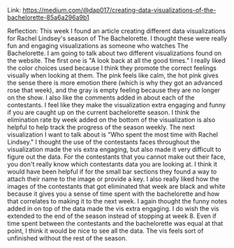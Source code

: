 Link: https://medium.com/@dap017/creating-data-visualizations-of-the-bachelorette-85a6a296a9b1

Reflection: 
This week I found an article creating different data visualizations for Rachel Lindsey's season of The Bachelorette. I 
thought these were really fun and engaging visualizations as someone who watches The Bachelorette. I  am going to talk 
about two different visualizations found on the website. The first one is "A look back at all the good times." I really 
liked the color choices used because I think they promote the correct feelings visually when looking at them. The pink 
feels like calm, the hot pink gives the sense there is more emotion there (which is why they got an advanced rose that 
week), and the gray is empty feeling because they are no longer on the show. I  also like the comments added in about 
each of the contestants. I feel like they make the visualization extra engaging and funny if you are caught up on the 
current bachelorette season. I think the elimination rate by week added on the bottom of the visualization is also 
helpful to help track the progress of the season weekly. The next visualization I want to talk about is "Who spent the 
most time with Rachel Lindsey." I thought the use of the contestants faces throughout the visualization made the vis 
extra engaging, but also made it very difficult to figure out the data. For the contestants that you cannot make out 
their face, you don't really know which contestants data you are looking at. I think it would have been helpful if for 
the small bar sections they found a way to attach their name to the image or provide a key. I also really liked how the 
images of the contestants that got eliminated that week are black and white because it gives you a sense of time spent
with the bachelorette and how that correlates to making it to the next week. I again thought the funny notes added in 
on top of the data made the vis extra engaging. I do wish the vis extended to the end of the season instead of stopping 
at week 8. Even if time spent between the contestants and the bachelorette was equal at that point, I think it would 
be nice to see all the data. The vis feels sort of unfinished without the rest of the season. 
